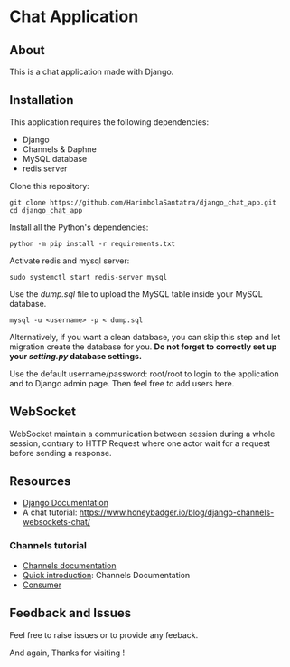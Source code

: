 # Chat Application

## About 
This is a chat application made with Django.

## Installation
This application requires the following dependencies:
- Django
- Channels & Daphne
- MySQL database
- redis server

Clone this repository:

	git clone https://github.com/HarimbolaSantatra/django_chat_app.git
	cd django_chat_app

Install all the Python's dependencies:

	python -m pip install -r requirements.txt

Activate redis and mysql server:

	sudo systemctl start redis-server mysql

Use the _dump.sql_ file to upload the MySQL table inside your MySQL database.

	mysql -u <username> -p < dump.sql

Alternatively, if you want a clean database, you can skip this step and let migration create the database for you. 
__Do not forget to correctly set up your _setting.py_ database settings.__

Use the default username/password: root/root to login to the application and to Django admin page. Then feel free to add users here.

## WebSocket
WebSocket maintain a communication between session during a whole session, contrary to HTTP Request where one actor wait for a request before sending a response.

## Resources
- [Django Documentation][1]
- A chat tutorial:  https://www.honeybadger.io/blog/django-channels-websockets-chat/

### Channels tutorial
- [Channels documentation][2]
- [Quick introduction][3]: Channels Documentation
- [Consumer][4]

## Feedback and Issues
Feel free to raise issues or to provide any feeback.

And again, Thanks for visiting !

[1]: docs.djangoproject.com
[2]: https://channels.readthedocs.io/en/stable/tutorial/index.html
[3]: https://channels.readthedocs.io/en/stable/introduction.html
[4]: https://channels.readthedocs.io/en/stable/topics/consumers.html 
